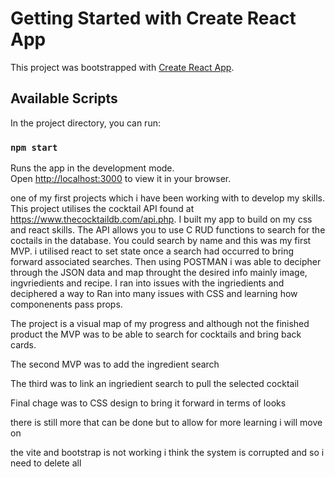 # Getting Started with Create React App

This project was bootstrapped with [Create React App](https://github.com/facebook/create-react-app).

## Available Scripts

In the project directory, you can run:

### `npm start`

Runs the app in the development mode.\
Open [http://localhost:3000](http://localhost:3000) to view it in your browser.

one of my first projects which i have been working with to develop my skills. This project utilises the cocktail API found at https://www.thecocktaildb.com/api.php.
I built my app to build on my css and react skills. The API allows you to use C RUD functions to search for the coctails in the database. You could search by name and this was my first MVP.
i utilised react to set state once a search had occurred to bring forward associated searches. Then using POSTMAN i was able to decipher through the JSON data and map throught the desired info mainly image, ingvriedients and recipe.
I ran into issues with the ingriedients and deciphered a way to
Ran into many issues with CSS and learning how componenents pass props.

The project is a visual map of my progress and although not the finished product the MVP was to be able to search for cocktails and bring back cards.

The second MVP was to add the ingredient search

The third was to link an ingriedient search to pull the selected cocktail

Final chage was to CSS design to bring it forward in terms of looks

there is still more that can be done but to allow for more learning i will move on

the vite and bootstrap is not working
i think the system is corrupted and so i need to delete all
